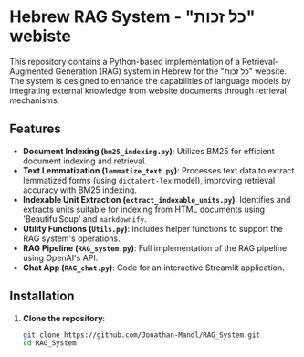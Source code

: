 # Hebrew RAG System - "כל זכות" webiste

This repository contains a Python-based implementation of a Retrieval-Augmented Generation (RAG) system in Hebrew for the "כל זכות" website. The system is designed to enhance the capabilities of language models by integrating external knowledge from website documents through retrieval mechanisms.

## Features

- **Document Indexing (`bm25_indexing.py`)**: Utilizes BM25 for efficient document indexing and retrieval.
- **Text Lemmatization (`lemmatize_text.py`)**: Processes text data to extract lemmatized forms (using `dictabert-lex` model), improving retrieval accuracy with BM25 indexing.
- **Indexable Unit Extraction (`extract_indexable_units.py`)**: Identifies and extracts units suitable for indexing from HTML documents using 'BeautifulSoup' and `markdownify`.
- **Utility Functions (`Utils.py`)**: Includes helper functions to support the RAG system's operations.
- **RAG Pipeline (`RAG_system.py`)**: Full implementation of the RAG pipeline using OpenAI's API.
- **Chat App (`RAG_chat.py`)**: Code for an interactive Streamlit application.

## Installation

1. **Clone the repository**:

   ```bash
   git clone https://github.com/Jonathan-Mandl/RAG_System.git
   cd RAG_System
